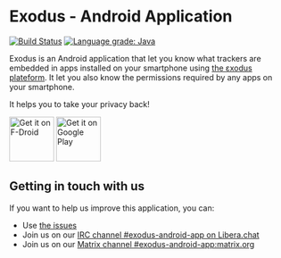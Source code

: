 # Exodus - Android Application

[![Build Status](https://github.com/Exodus-Privacy/exodus-android-app/actions/workflows/main.yml/badge.svg?branch=master)](https://github.com/Exodus-Privacy/exodus-android-app/actions/workflows/main.yml) [![Language grade: Java](https://img.shields.io/lgtm/grade/java/g/Exodus-Privacy/exodus-android-app.svg?logo=lgtm&logoWidth=18)](https://lgtm.com/projects/g/Exodus-Privacy/exodus-android-app/context:java)

Exodus is an Android application that let you know what trackers are embedded in apps installed on your smartphone using [the εxodus plateform](https://github.com/Exodus-Privacy/exodus). It let you also know the permissions required by any apps on your smartphone.

It helps you to take your privacy back!

<a href="https://f-droid.org/packages/org.eu.exodus_privacy.exodusprivacy/" target="_blank">
<img src="https://fdroid.gitlab.io/artwork/badge/get-it-on.png" alt="Get it on F-Droid" height="80"/></a>
<a href="https://play.google.com/store/apps/details?id=org.eu.exodus_privacy.exodusprivacy" target="_blank">
<img src="https://play.google.com/intl/en_us/badges/images/generic/en-play-badge.png" alt="Get it on Google Play" height="80"/></a>

## Getting in touch with us

If you want to help us improve this application, you can:

- Use [the issues](https://github.com/Exodus-Privacy/exodus/issues)
- Join us on our [IRC channel #exodus-android-app on Libera.chat](https://web.libera.chat/?nick=webguest?#exodus-android-app)
- Join us on our [Matrix channel #exodus-android-app:matrix.org](https://matrix.to/#/#exodus-android-app:matrix.org)
